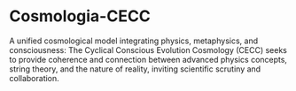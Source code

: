 # Cosmologia-CECC
A unified cosmological model integrating physics, metaphysics, and consciousness: The Cyclical Conscious Evolution Cosmology (CECC) seeks to provide coherence and connection between advanced physics concepts, string theory, and the nature of reality, inviting scientific scrutiny and collaboration.
